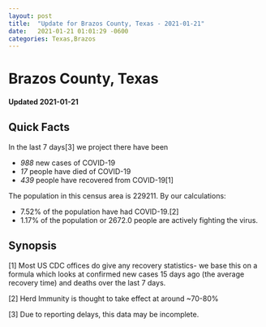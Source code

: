 ```yaml
---
layout: post
title:  "Update for Brazos County, Texas - 2021-01-21"
date:   2021-01-21 01:01:29 -0600
categories: Texas,Brazos
---
```


# Brazos County, Texas
#### Updated 2021-01-21

## Quick Facts

In the last 7 days[3] we project there have been
- *988* new cases of COVID-19
- *17* people have died of COVID-19
- *439* people have recovered from COVID-19[1]

The population in this census area is 229211. By our calculations:
- 7.52% of the population have had COVID-19.[2]
- 1.17% of the population or 2672.0 people are actively fighting the virus.

## Synopsis




[1] Most US CDC offices do give any recovery statistics- we base this on a formula which looks at confirmed new cases
15 days ago (the average recovery time) and deaths over the last 7 days.

[2] Herd Immunity is thought to take effect at around ~70-80%

[3] Due to reporting delays, this data may be incomplete.
 
    